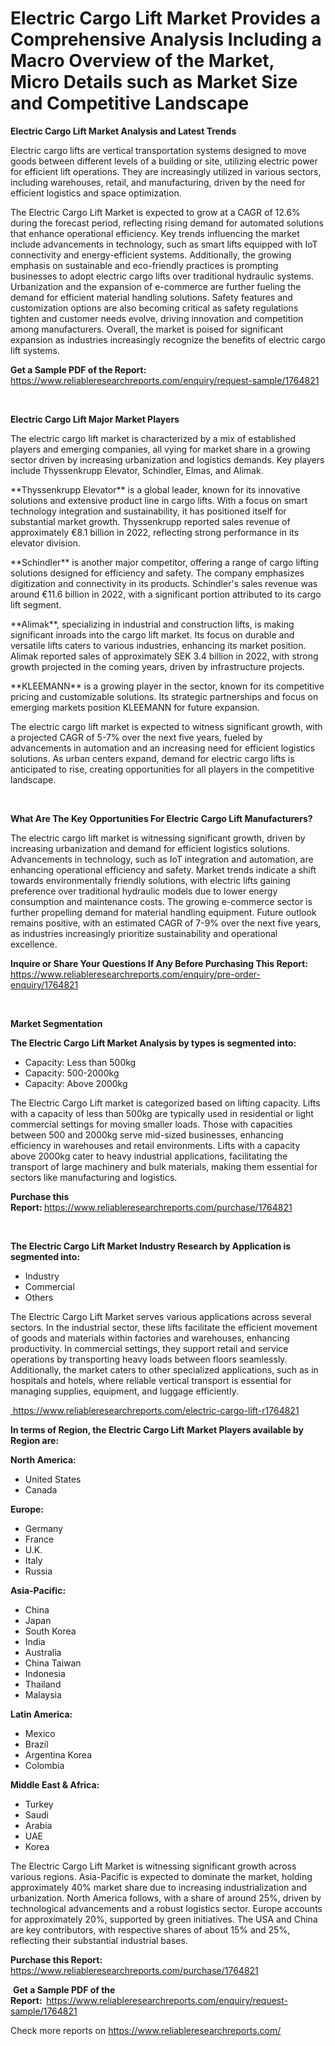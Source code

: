 <p><h1>Electric Cargo Lift Market Provides a Comprehensive Analysis Including a Macro Overview of the Market, Micro Details such as Market Size and Competitive Landscape</h1></p><p><strong>Electric Cargo Lift Market Analysis and Latest Trends</strong></p>
<p><p>Electric cargo lifts are vertical transportation systems designed to move goods between different levels of a building or site, utilizing electric power for efficient lift operations. They are increasingly utilized in various sectors, including warehouses, retail, and manufacturing, driven by the need for efficient logistics and space optimization.</p><p>The Electric Cargo Lift Market is expected to grow at a CAGR of 12.6% during the forecast period, reflecting rising demand for automated solutions that enhance operational efficiency. Key trends influencing the market include advancements in technology, such as smart lifts equipped with IoT connectivity and energy-efficient systems. Additionally, the growing emphasis on sustainable and eco-friendly practices is prompting businesses to adopt electric cargo lifts over traditional hydraulic systems. Urbanization and the expansion of e-commerce are further fueling the demand for efficient material handling solutions. Safety features and customization options are also becoming critical as safety regulations tighten and customer needs evolve, driving innovation and competition among manufacturers. Overall, the market is poised for significant expansion as industries increasingly recognize the benefits of electric cargo lift systems.</p></p>
<p><strong>Get a Sample PDF of the Report:&nbsp;</strong> <a href="https://www.reliableresearchreports.com/enquiry/request-sample/1764821?utm_campaign=3077&utm_medium=2&utm_source=Github&utm_content=ia&utm_term=11042025&utm_id=electric-cargo-lift">https://www.reliableresearchreports.com/enquiry/request-sample/1764821</a></p>
<p>&nbsp;</p>
<p><strong>Electric Cargo Lift Major Market Players</strong></p>
<p><p>The electric cargo lift market is characterized by a mix of established players and emerging companies, all vying for market share in a growing sector driven by increasing urbanization and logistics demands. Key players include Thyssenkrupp Elevator, Schindler, Elmas, and Alimak.</p><p>**Thyssenkrupp Elevator** is a global leader, known for its innovative solutions and extensive product line in cargo lifts. With a focus on smart technology integration and sustainability, it has positioned itself for substantial market growth. Thyssenkrupp reported sales revenue of approximately €8.1 billion in 2022, reflecting strong performance in its elevator division.</p><p>**Schindler** is another major competitor, offering a range of cargo lifting solutions designed for efficiency and safety. The company emphasizes digitization and connectivity in its products. Schindler's sales revenue was around €11.6 billion in 2022, with a significant portion attributed to its cargo lift segment.</p><p>**Alimak**, specializing in industrial and construction lifts, is making significant inroads into the cargo lift market. Its focus on durable and versatile lifts caters to various industries, enhancing its market position. Alimak reported sales of approximately SEK 3.4 billion in 2022, with strong growth projected in the coming years, driven by infrastructure projects.</p><p>**KLEEMANN** is a growing player in the sector, known for its competitive pricing and customizable solutions. Its strategic partnerships and focus on emerging markets position KLEEMANN for future expansion.</p><p>The electric cargo lift market is expected to witness significant growth, with a projected CAGR of 5-7% over the next five years, fueled by advancements in automation and an increasing need for efficient logistics solutions. As urban centers expand, demand for electric cargo lifts is anticipated to rise, creating opportunities for all players in the competitive landscape.</p></p>
<p>&nbsp;</p>
<p><strong>What Are The Key Opportunities For Electric Cargo Lift Manufacturers?</strong></p>
<p><p>The electric cargo lift market is witnessing significant growth, driven by increasing urbanization and demand for efficient logistics solutions. Advancements in technology, such as IoT integration and automation, are enhancing operational efficiency and safety. Market trends indicate a shift towards environmentally friendly solutions, with electric lifts gaining preference over traditional hydraulic models due to lower energy consumption and maintenance costs. The growing e-commerce sector is further propelling demand for material handling equipment. Future outlook remains positive, with an estimated CAGR of 7-9% over the next five years, as industries increasingly prioritize sustainability and operational excellence.</p></p>
<p><strong>Inquire or Share Your Questions If Any Before Purchasing This Report:</strong> <a href="https://www.reliableresearchreports.com/enquiry/pre-order-enquiry/1764821?utm_campaign=3077&utm_medium=2&utm_source=Github&utm_content=ia&utm_term=11042025&utm_id=electric-cargo-lift">https://www.reliableresearchreports.com/enquiry/pre-order-enquiry/1764821</a></p>
<p>&nbsp;</p>
<p><strong>Market Segmentation</strong></p>
<p><strong>The Electric Cargo Lift Market Analysis by types is segmented into:</strong></p>
<p><ul><li>Capacity: Less than 500kg</li><li>Capacity: 500-2000kg</li><li>Capacity: Above 2000kg</li></ul></p>
<p><p>The Electric Cargo Lift market is categorized based on lifting capacity. Lifts with a capacity of less than 500kg are typically used in residential or light commercial settings for moving smaller loads. Those with capacities between 500 and 2000kg serve mid-sized businesses, enhancing efficiency in warehouses and retail environments. Lifts with a capacity above 2000kg cater to heavy industrial applications, facilitating the transport of large machinery and bulk materials, making them essential for sectors like manufacturing and logistics.</p></p>
<p><strong>Purchase this Report:&nbsp;</strong><a href="https://www.reliableresearchreports.com/purchase/1764821?utm_campaign=3077&utm_medium=2&utm_source=Github&utm_content=ia&utm_term=11042025&utm_id=electric-cargo-lift">https://www.reliableresearchreports.com/purchase/1764821</a></p>
<p>&nbsp;</p>
<p><strong>The Electric Cargo Lift Market Industry Research by Application is segmented into:</strong></p>
<p><ul><li>Industry</li><li>Commercial</li><li>Others</li></ul></p>
<p><p>The Electric Cargo Lift Market serves various applications across several sectors. In the industrial sector, these lifts facilitate the efficient movement of goods and materials within factories and warehouses, enhancing productivity. In commercial settings, they support retail and service operations by transporting heavy loads between floors seamlessly. Additionally, the market caters to other specialized applications, such as in hospitals and hotels, where reliable vertical transport is essential for managing supplies, equipment, and luggage efficiently.</p></p>
<p><a href="https://www.reliableresearchreports.com/electric-cargo-lift-r1764821?utm_campaign=3077&utm_medium=2&utm_source=Github&utm_content=ia&utm_term=11042025&utm_id=electric-cargo-lift">&nbsp;https://www.reliableresearchreports.com/electric-cargo-lift-r1764821</a></p>
<p><strong>In terms of Region, the Electric Cargo Lift Market Players available by Region are:</strong></p>
<p>
    <p> <strong> North America: </strong>
        <ul>
            <li>United States</li>
            <li>Canada</li>
        </ul>
        </p> 
    <p> <strong> Europe: </strong>
        <ul>
            <li>Germany</li>
            <li>France</li>
            <li>U.K.</li>
            <li>Italy</li>
            <li>Russia</li>
        </ul>
        </p> 
    <p> <strong> Asia-Pacific: </strong>
        <ul>
            <li>China</li>
            <li>Japan</li>
            <li>South Korea</li>
            <li>India</li>
            <li>Australia</li>
            <li>China Taiwan</li>
            <li>Indonesia</li>
            <li>Thailand</li>
            <li>Malaysia</li>
        </ul>
        </p> 
    <p> <strong> Latin America: </strong>
        <ul>
            <li>Mexico</li>
            <li>Brazil</li>
            <li>Argentina Korea</li>
            <li>Colombia</li>
        </ul>
        </p> 
    <p> <strong> Middle East & Africa: </strong>
        <ul>
            <li>Turkey</li>
            <li>Saudi</li>
            <li>Arabia</li>
            <li>UAE</li>
            <li>Korea</li>
        </ul>
    </p>
    </p>
<p><p>The Electric Cargo Lift Market is witnessing significant growth across various regions. Asia-Pacific is expected to dominate the market, holding approximately 40% market share due to increasing industrialization and urbanization. North America follows, with a share of around 25%, driven by technological advancements and a robust logistics sector. Europe accounts for approximately 20%, supported by green initiatives. The USA and China are key contributors, with respective shares of about 15% and 25%, reflecting their substantial industrial bases.</p></p>
<p><strong>Purchase this Report: </strong><a href="https://www.reliableresearchreports.com/purchase/1764821?utm_campaign=3077&utm_medium=2&utm_source=Github&utm_content=ia&utm_term=11042025&utm_id=electric-cargo-lift">https://www.reliableresearchreports.com/purchase/1764821</a></p>
<p>&nbsp;<strong>Get a Sample PDF of the Report:&nbsp;&nbsp;</strong><a href="https://www.reliableresearchreports.com/enquiry/request-sample/1764821?utm_campaign=3077&utm_medium=2&utm_source=Github&utm_content=ia&utm_term=11042025&utm_id=electric-cargo-lift">https://www.reliableresearchreports.com/enquiry/request-sample/1764821</a></p>
<p><strong></strong></p>
<p>Check more reports on <a href="https://www.reliableresearchreports.com/?utm_campaign=3077&utm_medium=2&utm_source=Github&utm_content=ia&utm_term=11042025&utm_id=electric-cargo-lift">https://www.reliableresearchreports.com/</a></p>